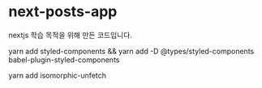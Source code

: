 # next-posts-app
nextjs 학습 목적을 위해 만든 코드입니다.


yarn add styled-components && yarn add -D @types/styled-components babel-plugin-styled-components

yarn add isomorphic-unfetch

